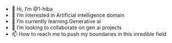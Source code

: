 - 👋 Hi, I’m @1-hiba
- 👀 I’m interested in Artificial intelligence domain
- 🌱 I’m currently learning Generative ai
- 💞️ I’m looking to collaborate on gen ai projects 
- 📫 How to reach me to push my boundaries in this inredible field


<!---
1-hiba/1-hiba is a ✨ special ✨ repository because its `README.md` (this file) appears on your GitHub profile.
You can click the Preview link to take a look at your changes.
--->
